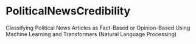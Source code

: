 # PoliticalNewsCredibility
Classifying Political News Articles as Fact-Based or Opinion-Based Using Machine Learning and Transformers (Natural Language Processing)
